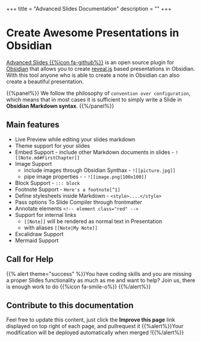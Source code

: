 +++
title = "Advanced Slides Documentation"
description = ""
+++

# Create Awesome Presentations in Obsidian


[Advanced Slides {{%icon fa-github%}}](https://github.com/MSzturc/obsidian-advanced-slides) is an open source plugin for [Obsidian](https://obsidian.md/) that allows you to create [reveal.js](https://revealjs.com/) based presentations in Obsidian. With this tool anyone who is able to create a note in Obsidian can also create a beautiful presentation. 



{{%panel%}} We follow the philosophy of `convention over configuration`, which means that in most cases it is sufficient to simply write a Slide in **Obsidian Markdown syntax**. {{%/panel%}}

## Main features

- Live Preview while editing your slides markdown
- Theme support for your slides
- Embed Support - include other Markdown documents in slides - `![[Note.md#FirstChapter]]`
- Image Support 
  - include images through Obsidian Synthax - `![[picture.jpg]]`
  - pipe image properties - - `![[image.png|100x100]]`
- Block Support - `::: block`
- Footnote Support - `Here's a footnote[^1]`
- Define stylesheets inside Markdown - `<style>....</style>`</s> 
- Pass options To Slide Compiler through frontmatter
- Annotate elements `<!-- element class="red" -->`
- Support for internal links
  -  `[[Note]]` will be rendered as normal text in Presentation
  - with aliases `[[Note|My Note]]`
- Excalidraw Support
- Mermaid Support

## Call for Help

{{% alert theme="success" %}}You have coding skills and you are missing a proper Slides functionality as much as me and want to help? Join us, there is enough work to do {{%icon fa-smile-o%}} {{%/alert%}}



## Contribute to this documentation
Feel free to update this content, just click the **Improve this page** link displayed on top right of each page, and pullrequest it
{{%alert%}}Your modification will be deployed automatically when merged !{{%/alert%}}
